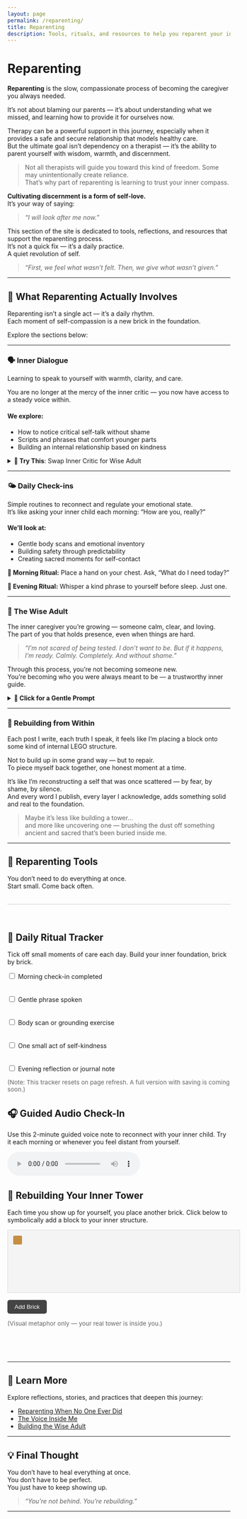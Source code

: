 ```yaml
---
layout: page
permalink: /reparenting/
title: Reparenting
description: Tools, rituals, and resources to help you reparent your inner child and grow a wise, loving inner adult.
---
```


# Reparenting

**Reparenting** is the slow, compassionate process of becoming the caregiver you always needed.

It’s not about blaming our parents — it’s about understanding what we missed, and learning how to provide it for ourselves now.

Therapy can be a powerful support in this journey, especially when it provides a safe and secure relationship that models healthy care.  
But the ultimate goal isn’t dependency on a therapist — it’s the ability to parent yourself with wisdom, warmth, and discernment.

> Not all therapists will guide you toward this kind of freedom. Some may unintentionally create reliance.  
> That’s why part of reparenting is learning to trust your inner compass.

**Cultivating discernment is a form of self-love.**  
It’s your way of saying:

> *“I will look after me now.”*

This section of the site is dedicated to tools, reflections, and resources that support the reparenting process.  
It’s not a quick fix — it’s a daily practice.  
A quiet revolution of self.

> _“First, we feel what wasn’t felt. Then, we give what wasn’t given.”_

---

## 🔁 What Reparenting Actually Involves

Reparenting isn’t a single act — it’s a daily rhythm.  
Each moment of self-compassion is a new brick in the foundation.

Explore the sections below:

---

### 🗣️ Inner Dialogue

Learning to speak to yourself with warmth, clarity, and care.

You are no longer at the mercy of the inner critic — you now have access to a steady voice within.

#### We explore:
- How to notice critical self-talk without shame  
- Scripts and phrases that comfort younger parts  
- Building an internal relationship based on kindness  

<details>
<summary><strong>💬 Try This</strong>: Swap Inner Critic for Wise Adult</summary>
<p>

**Inner Critic:** “You should be doing more.”  
**Wise Adult:** “You’ve done enough for today. Rest is productive, too.”

**Inner Critic:** “You’re too sensitive.”  
**Wise Adult:** “Your sensitivity is your strength. Let’s tend to it gently.”

</p>
</details>

---

### 🌤️ Daily Check-ins

Simple routines to reconnect and regulate your emotional state.  
It’s like asking your inner child each morning: “How are you, really?”

#### We’ll look at:
- Gentle body scans and emotional inventory  
- Building safety through predictability  
- Creating sacred moments for self-contact  

<div class="daily-checkin">
  <p><strong>🌱 Morning Ritual:</strong> Place a hand on your chest. Ask, “What do I need today?”</p>
  <p><strong>🌙 Evening Ritual:</strong> Whisper a kind phrase to yourself before sleep. Just one.</p>
</div>

---

### 🧓 The Wise Adult

The inner caregiver you’re growing — someone calm, clear, and loving.  
The part of you that holds presence, even when things are hard.

> _“I’m not scared of being tested. I don’t want to be. But if it happens, I’m ready. Calmly. Completely. And without shame.”_

Through this process, you’re not becoming someone new.  
You’re becoming who you were always meant to be — a trustworthy inner guide.

<details>
<summary><strong>🧭 Click for a Gentle Prompt</strong></summary>
<p>

> “What would a loving parent say to you right now?”

Write it down. Read it back out loud.

</p>
</details>

---

### 🧱 Rebuilding from Within

Each post I write, each truth I speak, it feels like I’m placing a block onto some kind of internal LEGO structure.

Not to build up in some grand way — but to repair.  
To piece myself back together, one honest moment at a time.

It’s like I’m reconstructing a self that was once scattered — by fear, by shame, by silence.  
And every word I publish, every layer I acknowledge, adds something solid and real to the foundation.

> Maybe it’s less like building a tower…  
> and more like uncovering one — brushing the dust off something ancient and sacred that’s been buried inside me.

---

## 🧰 Reparenting Tools

You don’t need to do everything at once.  
Start small. Come back often.

<section class="reparenting-tools">
  <!-- DAILY RITUAL TRACKER -->
  <div class="tracker">
    <h2>🌊 Daily Ritual Tracker</h2>
    <p>Tick off small moments of care each day. Build your inner foundation, brick by brick.</p>
    <form id="daily-checklist">
      <label><input type="checkbox" /> Morning check-in completed</label><br>
      <label><input type="checkbox" /> Gentle phrase spoken</label><br>
      <label><input type="checkbox" /> Body scan or grounding exercise</label><br>
      <label><input type="checkbox" /> One small act of self-kindness</label><br>
      <label><input type="checkbox" /> Evening reflection or journal note</label>
    </form>
    <p class="note">(Note: This tracker resets on page refresh. A full version with saving is coming soon.)</p>
  </div>

  <!-- AUDIO CHECK-IN -->
  <div class="audio-checkin">
    <h2>🎧 Guided Audio Check-In</h2>
    <p>Use this 2-minute guided voice note to reconnect with your inner child. Try it each morning or whenever you feel distant from yourself.</p>
    <audio controls>
      <source src="/assets/audio/morning-checkin.mp3" type="audio/mpeg" />
      Your browser does not support the audio element.
    </audio>
  </div>

  <!-- LEGO TOWER ANIMATION -->
  <div class="lego-metaphor">
    <h2>🧱 Rebuilding Your Inner Tower</h2>
    <p>Each time you show up for yourself, you place another brick. Click below to symbolically add a block to your inner structure.</p>
    <div id="lego-tower">
      <div class="block"></div>
    </div>
    <button onclick="addBlock()">Add Brick</button>
    <p class="note">(Visual metaphor only — your real tower is inside you.)</p>
  </div>

  <style>
    .reparenting-tools { padding: 2rem 0; border-top: 1px solid #ccc; margin-top: 2rem; }
    .tracker, .audio-checkin, .lego-metaphor { margin-bottom: 2rem; }
    #daily-checklist label { display: block; margin: 0.5rem 0; }
    #lego-tower { width: 100%; min-height: 120px; background: #f4f4f4; padding: 10px; display: flex; flex-wrap: wrap; border: 1px solid #ddd; margin-bottom: 1rem; }
    .block { width: 20px; height: 20px; background-color: #c58f43; margin: 2px; border-radius: 3px; transition: transform 0.2s ease; }
    button { padding: 0.5rem 1rem; background: #444; color: #fff; border: none; border-radius: 5px; cursor: pointer; }
    button:hover { background: #222; }
    .note { font-size: 0.85rem; color: #666; }
  </style>

  <script>
    function addBlock() {
      const tower = document.getElementById('lego-tower');
      const block = document.createElement('div');
      block.classList.add('block');
      tower.appendChild(block);
    }
  </script>
</section>

---

## 🧠 Learn More

Explore reflections, stories, and practices that deepen this journey:

<ul class="blog-card-list">
  <li><a href="/blog/reparenting-when-no-one-did">Reparenting When No One Ever Did</a></li>
  <li><a href="/blog/the-voice-inside-me">The Voice Inside Me</a></li>
  <li><a href="/blog/building-the-wise-adult">Building the Wise Adult</a></li>
</ul>

---

## 💡 Final Thought

You don’t have to heal everything at once.  
You don’t have to be perfect.  
You just have to keep showing up.

> *“You’re not behind. You’re rebuilding.”*

---
